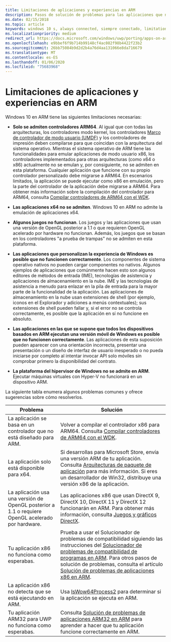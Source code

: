 ```yaml
---
title: Limitaciones de aplicaciones y experiencias en ARM
description: Pasos de solución de problemas para las aplicaciones que no están funcionando correctamente en ARM.
ms.date: 02/15/2018
ms.topic: article
keywords: windows 10 s, always connected, siempre conectado, limitations, limitaciones, windows 10 on ARM, windows 10 en ARM
ms.localizationpriority: medium
redirect_url: https://docs.microsoft.com/windows/uwp/porting/apps-on-arm-troubleshooting-x86
ms.openlocfilehash: e9bbef6f9b714b99148cf4ac082f98b4422f23b2
ms.sourcegitcommit: 26bb75084b9d2d2b4a76d4aa131066e8da716679
ms.translationtype: MT
ms.contentlocale: es-ES
ms.lasthandoff: 01/06/2020
ms.locfileid: "75683968"
---
```

# <a name="limitations-of-apps-and-experiences-on-arm"></a>Limitaciones de aplicaciones y experiencias en ARM
Windows 10 en ARM tiene las siguientes limitaciones necesarias:

- **Solo se admiten controladores ARM64**. Al igual que con todas las arquitecturas, los controladores modo kernel, los controladores [Marco de controlador de modo usuario (UMDF)](https://docs.microsoft.com/windows-hardware/drivers/wdf/overview-of-the-umdf) y los controladores de impresión deben compilarse para que coincidan con la arquitectura del sistema operativo. Mientras el sistema operativo de ARM tiene las funcionalidades para emular aplicaciones de modo usuario x86, los controladores implementados para otras arquitecturas (como x64 o x86) actualmente no se emulan y, por consiguiente, no se admiten en esta plataforma. Cualquier aplicación que funcione con su propio controlador personalizado debe migrarse a ARM64. En escenarios limitados, la aplicación se puede ejecutar como x86 en emulación, pero la parte del controlador de la aplicación debe migrarse a ARM64. Para obtener más información sobre la compilación del controlador para ARM64, consulta [Compilar controladores de ARM64 con el WDK](/windows-hardware/drivers/develop/building-arm64-drivers).

- **Las aplicaciones x64 no se admiten**. Windows 10 en ARM no admite la emulación de aplicaciones x64.

- **Algunos juegos no funcionan**. Los juegos y las aplicaciones que usan una versión de OpenGL posterior a 1.1 o que requieren OpenGL acelerado por hardware no funcionan. Además, los juegos que se basan en los controladores "a prueba de trampas" no se admiten en esta plataforma.

- **Las aplicaciones que personalizan la experiencia de Windows es posible que no funcionen correctamente**. Los componentes de sistema operativo nativos no pueden cargar componentes no nativos. Algunos ejemplos de aplicaciones que comúnmente hacen esto son algunos editores de métodos de entrada (IME), tecnologías de asistencia y aplicaciones de almacenamiento en la nube. IME y las tecnologías de asistencia a menudo para enlazar en la pila de entrada para la mayor parte de la funcionalidad de la aplicación. Las aplicaciones de almacenamiento en la nube usan extensiones de shell (por ejemplo, iconos en el Explorador y adiciones a menús contextuales); sus extensiones de shell pueden fallar y, si el error no se controla correctamente, es posible que la aplicación en sí no funcione en absoluto.

- **Las aplicaciones en las que se supone que todos los dispositivos basados en ARM ejecutan una versión móvil de Windows es posible que no funcionen correctamente**. Las aplicaciones de esta suposición pueden aparecer con una orientación incorrecta, presentar una presentación o un diseño de interfaz de usuario inesperado o no pueda iniciarse por completo al intentar invocar API solo móviles sin comprobar primero la disponibilidad del contrato.

- **La plataforma del hipervisor de Windows no se admite en ARM**. Ejecutar máquinas virtuales con Hyper-V no funcionará en un dispositivo ARM.

La siguiente tabla enumera algunos problemas comunes y ofrece sugerencias sobre cómo resolverlos.

|Problema|Solución|
|-----|--------|
| La aplicación se basa en un controlador que no está diseñado para ARM. | Volver a compilar el controlador x86 para ARM64. Consulta [Compilar controladores de ARM64 con el WDK](https://docs.microsoft.com/windows-hardware/drivers/develop/building-arm64-drivers). |
| La aplicación solo está disponible para x64. | Si desarrollas para Microsoft Store, envía una versión ARM de tu aplicación. Consulta [Arquitecturas de paquete de aplicación](/windows/msix/package/device-architecture) para más información. Si eres un desarrollador de Win32, distribuye una versión x86 de la aplicación. |
| La aplicación usa una versión de OpenGL posterior a 1.1 o requiere OpenGL acelerado por hardware. | Las aplicaciones x86 que usan DirectX 9, DirectX 10, DirectX 11 y DirectX 12 funcionarán en ARM. Para obtener más información, consulta [Juegos y gráficos DirectX](https://docs.microsoft.com/windows/desktop/directx). |
| Tu aplicación x86 no funciona como esperabas. | Prueba a usar el Solucionador de problemas de compatibilidad siguiendo las instrucciones del [Solucionador de problemas de compatibilidad de programas en ARM](apps-on-arm-program-compat-troubleshooter.md). Para otros pasos de solución de problemas, consulta el artículo [Solución de problemas de aplicaciones x86 en ARM](apps-on-arm-troubleshooting-x86.md). |
| La aplicación x86 no detecta que se está ejecutando en ARM. | Usa [IsWow64Process2](https://docs.microsoft.com/windows/desktop/api/wow64apiset/nf-wow64apiset-iswow64process2) para determinar si la aplicación se ejecuta en ARM. |
| Tu aplicación ARM32 para UWP no funciona como esperabas. | Consulta [Solución de problemas de aplicaciones ARM32 en ARM](apps-on-arm-troubleshooting-arm32.md) para aprender a hacer que tu aplicación funcione correctamente en ARM. |
